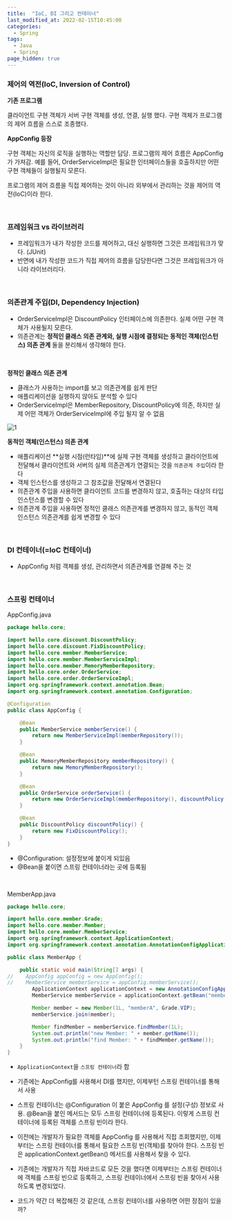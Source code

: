 ```yaml
---
title:  "IoC, DI 그리고 컨테이너"
last_modified_at: 2022-02-15T10:45:00
categories: 
  - Spring
tags:
  - Java
  - Spring
page_hidden: true
---
```


### 제어의 역전(IoC, Inversion of Control)

**기존 프로그램**

클라이언트 구현 객체가 서버 구현 객체를 생성, 연결, 실행 했다. 구현 객체가 프로그램의 제어 흐름을 스스로 조종했다.

**AppConfig 등장**

구현 객체는 자신의 로직을 실행하는 역할만 담당. 프로그램의 제어 흐름은 AppConfig가 가져감. 예를 들어, OrderServiceImpl은 필요한 인터페이스들을 호출하지만 어떤 구현 객체들이 실행될지 모른다.

프로그램의 제어 흐름을 직접 제어하는 것이 아니라 외부에서 관리하는 것을 제어의 역전(IoC)이라 한다.

<br>

### 프레임워크 vs 라이브러리

- 프레임워크가 내가 작성한 코드를 제어하고, 대신 실행하면 그것은 프레임워크가 맞다. (JUnit)
- 반면에 내가 작성한 코드가 직접 제어의 흐름을 담당한다면 그것은 프레임워크가 아니라 라이브러리다.

<br>

### 의존관계 주입(DI, Dependency Injection)

- OrderServiceImpl은 DiscountPolicy 인터페이스에 의존한다. 실제 어떤 구현 객체가 사용될지 모른다.
- 의존관계는 **정적인 클래스 의존 관계와, 실행 시점에 결정되는 동적인 객체(인스턴스) 의존 관계** 둘을 분리해서 생각해야 한다.

<br>

**정적인 클래스 의존 관계**

- 클래스가 사용하는 import를 보고 의존관계를 쉽게 판단
- 애플리케이션을 실행하지 않아도 분석할 수 있다
- OrderServiceImpl은 MemberRepository, DiscountPolicy에 의존, 하지만 실제 어떤 객체가 OrderServiceImpl에 주입 될지 알 수 없음

![1](https://user-images.githubusercontent.com/79130276/153976307-37820827-cfba-4b01-9827-92259bbc8315.png)

**동적인 객체(인스턴스) 의존 관계**

- 애플리케이션 **실행 시점(런타임)**에 실제 구현 객체를 생성하고 클라이언트에 전달해서 클라이언트와 서버의 실제 의존관계가 연결되는 것을 `의존관계 주입`이라 한다
- 객체 인스턴스를 생성하고 그 참조값을 전달해서 연결된다
- 의존관계 주입을 사용하면 클라이언트 코드를 변경하지 않고, 호출하는 대상의 타입 인스턴스를 변경할 수 있다
- 의존관계 주입을 사용하면 정적인 클래스 의존관계를 변경하지 않고, 동적인 객체 인스턴스 의존관계를 쉽게 변경할 수 있다

<br>

### DI 컨테이너(=IoC 컨테이너)

- AppConfig 처럼 객체를 생성, 관리하면서 의존관계를 연결해 주는 것

<br>

### 스프링 컨테이너

AppConfig.java

```java
package hello.core;

import hello.core.discount.DiscountPolicy;
import hello.core.discount.FixDiscountPolicy;
import hello.core.member.MemberService;
import hello.core.member.MemberServiceImpl;
import hello.core.member.MemoryMemberRepository;
import hello.core.order.OrderService;
import hello.core.order.OrderServiceImpl;
import org.springframework.context.annotation.Bean;
import org.springframework.context.annotation.Configuration;

@Configuration
public class AppConfig {

    @Bean
    public MemberService memberService() {
        return new MemberServiceImpl(memberRepository());
    }

    @Bean
    public MemoryMemberRepository memberRepository() {
        return new MemoryMemberRepository();
    }

    @Bean
    public OrderService orderService() {
        return new OrderServiceImpl(memberRepository(), discountPolicy());
    }

    @Bean
    public DiscountPolicy discountPolicy() {
        return new FixDiscountPolicy();
    }
}
```

- @Configuration: 설정정보에 붙이게 되있음
- @Bean을 붙이면 스프링 컨테이너라는 곳에 등록됨

<br>

MemberApp.java

```java
package hello.core;

import hello.core.member.Grade;
import hello.core.member.Member;
import hello.core.member.MemberService;
import org.springframework.context.ApplicationContext;
import org.springframework.context.annotation.AnnotationConfigApplicationContext;

public class MemberApp {

    public static void main(String[] args) {
//    AppConfig appConfig = new AppConfig();
//    MemberService memberService = appConfig.memberService();
        ApplicationContext applicationContext = new AnnotationConfigApplicationContext(AppConfig.class);
        MemberService memberService = applicationContext.getBean("memberService", MemberService.class);

        Member member = new Member(1L, "memberA", Grade.VIP);
        memberService.join(member);

        Member findMember = memberService.findMember(1L);
        System.out.println("new Member: " + member.getName());
        System.out.println("find Member: " + findMember.getName());
    }
}
```

- `ApplicationContext`을 `스프링 컨테이너`라 함
- 기존에는 AppConfig를 사용해서 DI를 했지만, 이제부턴 스프링 컨테이너를 통해서 사용
- 스프링 컨테이너는 @Configuration 이 붙은 AppConfig 를 설정(구성) 정보로 사용. @Bean을 붙인 메서드는 모두 스프링 컨테이너에 등록된다. 이렇게 스프링 컨테이너에 등록된 객체를 스프링 빈이라 한다.
- 이전에는 개발자가 필요한 객체를 AppConfig 를 사용해서 직접 조회했지만, 이제부터는 스프링
컨테이너를 통해서 필요한 스프링 빈(객체)를 찾아야 한다. 스프링 빈은 applicationContext.getBean() 메서드를 사용해서 찾을 수 있다.
- 기존에는 개발자가 직접 자바코드로 모든 것을 했다면 이제부터는 스프링 컨테이너에 객체를 스프링 빈으로 등록하고, 스프링 컨테이너에서 스프링 빈을 찾아서 사용하도록 변경되었다.

- 코드가 약간 더 복잡해진 것 같은데, 스프링 컨테이너를 사용하면 어떤 장점이 있을까?